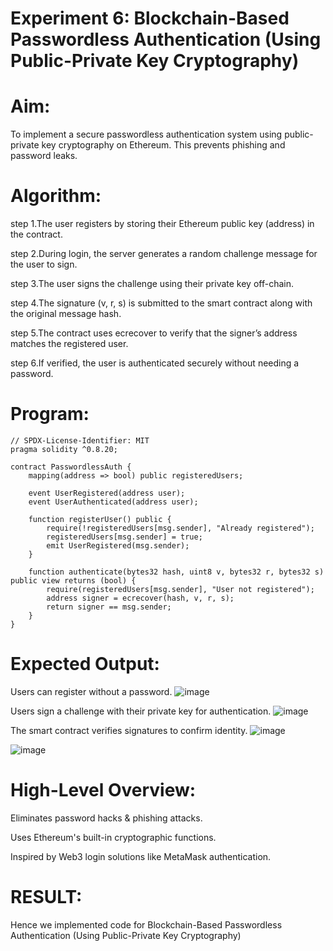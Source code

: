 # Experiment 6: Blockchain-Based Passwordless Authentication (Using Public-Private Key Cryptography)
# Aim:
To implement a secure passwordless authentication system using public-private key cryptography on Ethereum. This prevents phishing and password leaks.

# Algorithm:
step 1.The user registers by storing their Ethereum public key (address) in the contract.

step 2.During login, the server generates a random challenge message for the user to sign.

step 3.The user signs the challenge using their private key off-chain.

step 4.The signature (v, r, s) is submitted to the smart contract along with the original message hash.

step 5.The contract uses ecrecover to verify that the signer’s address matches the registered user.

step 6.If verified, the user is authenticated securely without needing a password.



# Program:
```
// SPDX-License-Identifier: MIT
pragma solidity ^0.8.20;

contract PasswordlessAuth {
    mapping(address => bool) public registeredUsers;

    event UserRegistered(address user);
    event UserAuthenticated(address user);

    function registerUser() public {
        require(!registeredUsers[msg.sender], "Already registered");
        registeredUsers[msg.sender] = true;
        emit UserRegistered(msg.sender);
    }

    function authenticate(bytes32 hash, uint8 v, bytes32 r, bytes32 s) public view returns (bool) {
        require(registeredUsers[msg.sender], "User not registered");
        address signer = ecrecover(hash, v, r, s);
        return signer == msg.sender;
    }
}
```

# Expected Output:
Users can register without a password.
![image](https://github.com/user-attachments/assets/85c00289-3857-49a6-ad53-c673935790f2)


Users sign a challenge with their private key for authentication.
![image](https://github.com/user-attachments/assets/5c601ee1-b7a9-408c-a0aa-08b4c2dcac4a)


The smart contract verifies signatures to confirm identity.
![image](https://github.com/user-attachments/assets/35047963-b851-493e-85fb-84f09a529d3c)

![image](https://github.com/user-attachments/assets/5137e293-f72a-4793-9531-a6edc71f026e)




# High-Level Overview:
Eliminates password hacks & phishing attacks.


Uses Ethereum's built-in cryptographic functions.


Inspired by Web3 login solutions like MetaMask authentication.

# RESULT: 

Hence we implemented code for Blockchain-Based Passwordless Authentication (Using Public-Private Key Cryptography)
